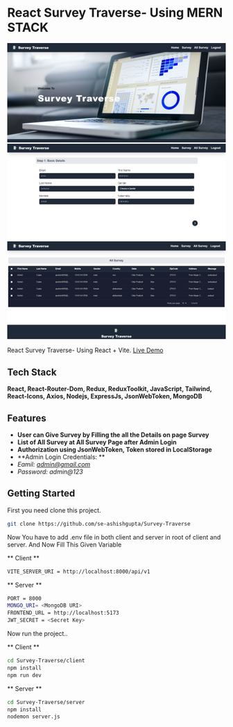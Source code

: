 # React Survey Traverse- Using MERN STACK

![](UI/ui1.png)
![](UI/ui2.png)
![](UI/ui3.png)

React Survey Traverse- Using  React + Vite.
[Live Demo](https://image-traverse-unsplash.vercel.app)

## Tech Stack

**React, React-Router-Dom, Redux, ReduxToolkit, JavaScript, Tailwind, React-Icons, Axios, Nodejs, ExpressJs, JsonWebToken, MongoDB**

## Features

- **User can Give Survey by Filling the all the Details on page Survey**
- **List of All Survey at All Survey Page after Admin Login**
- **Authorization using JsonWebToken, Token stored in LocalStorage**
- **Admin Login Credentials: **
- *Eamil: admin@gmail.com*
- *Password: admin@123*

## Getting Started

First you need clone this project.

```bash
git clone https://github.com/se-ashishgupta/Survey-Traverse
```

Now You have to add .env file in both client and server in root of client and server.
And Now Fill This Given Variable

** Client **

```bash
VITE_SERVER_URI = http://localhost:8000/api/v1
```

** Server **
```bash
PORT = 8000
MONGO_URI= <MongoDB URI>
FRONTEND_URL = http://localhost:5173
JWT_SECRET = <Secret Key>
```

Now run the project..

** Client **
```bash
cd Survey-Traverse/client
npm install
npm run dev
```

** Server **
```bash
cd Survey-Traverse/server
npm install
nodemon server.js
```
